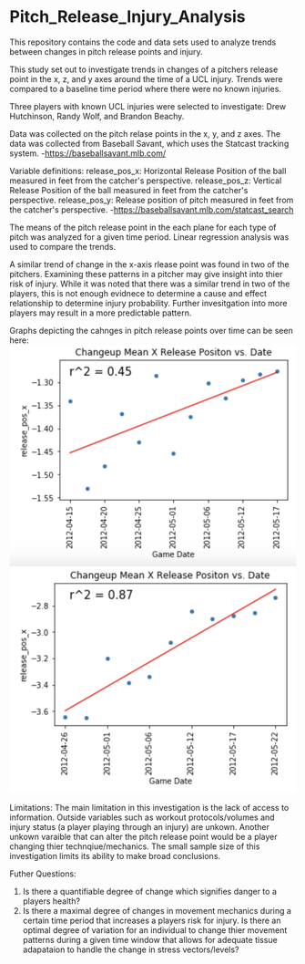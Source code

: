 # Pitch_Release_Injury_Analysis
This repository contains the code and data sets used to analyze trends between changes in pitch release points and injury.

This study set out to investigate trends in changes of a pitchers release point in the x, z, and y  axes around the time of a UCL injury. Trends were compared to a baseline time period where there were no known injuries.

Three players with known UCL injuries were selected to investigate: Drew Hutchinson, Randy Wolf, and Brandon Beachy.

Data was collected on the pitch relase points in the x, y, and z axes. The data was collected from Baseball Savant, which uses the Statcast tracking system.
    -https://baseballsavant.mlb.com/

Variable definitions:
release_pos_x: Horizontal Release Position of the ball measured in feet from the catcher's perspective.
release_pos_z: Vertical Release Position of the ball measured in feet from the catcher's perspective.
release_pos_y: Release position of pitch measured in feet from the catcher's perspective.
    -https://baseballsavant.mlb.com/statcast_search
    
The means of the pitch release point in the each plane for each type of pitch was analyzed for a given time period. Linear regression analysis was used to compare the trends.

A similar trend of change in the x-axis rlease point was found in two of the pitchers.  Examining these patterns in a pitcher may give insight into thier risk of injury. While it was noted that there was a similar trend in two of the players, this is not enough evidnece to determine a cause and effect relationship to determine injury probability. Further invesitgation into more players may result in a more predictable pattern.

Graphs depicting the cahnges in pitch release points over time can be seen here:
![Image 1](/Graphs/graph1.png)
![Image 1](/Graphs/graph2.png)

Limitations:
The main limitation in this investigation is the lack of access to information. Outside variables such as workout protocols/volumes and injury status (a player playing through an injury) are unkown. Another unkown varaible that can alter the pitch release point would be a player changing thier technqiue/mechanics.
The small sample size of this investigation limits its ability to make broad conclusions.

Futher Questions:
1. Is there a quantifiable degree of change which signifies danger to a players health?
2. Is there a maximal degree of changes in movement mechanics during a certain time period that increases a players risk for injury. Is there an optimal degree of variation for an individual to change thier movement patterns during a given time window that allows for adequate tissue adapataion to handle the change in stress vectors/levels?
